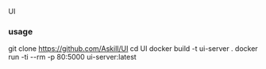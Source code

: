 UI
### usage
git clone https://github.com/Askill/UI
cd UI
docker build -t ui-server .
docker run -ti --rm -p 80:5000 ui-server:latest

